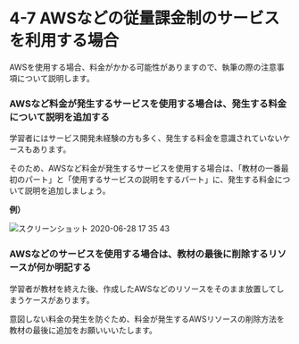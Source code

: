 # 4-7 AWSなどの従量課金制のサービスを利用する場合

AWSを使用する場合、料金がかかる可能性がありますので、執筆の際の注意事項について説明します。



### AWSなど料金が発生するサービスを使用する場合は、発生する料金について説明を追加する

学習者にはサービス開発未経験の方も多く、発生する料金を意識されていないケースもあります。

そのため、AWSなど料金が発生するサービスを使用する場合は、「教材の一番最初のパート」と「使用するサービスの説明をするパート」に、発生する料金について説明を追加しましょう。

**例）**

![&#x30B9;&#x30AF;&#x30EA;&#x30FC;&#x30F3;&#x30B7;&#x30E7;&#x30C3;&#x30C8; 2020-06-28 17 35 43](https://user-images.githubusercontent.com/36391432/86084240-47967880-bad7-11ea-8c2d-ca326686085e.png)

### 

### AWSなどのサービスを使用する場合は、教材の最後に削除するリソースが何か明記する

学習者が教材を終えた後、作成したAWSなどのリソースをそのまま放置してしまうケースがあります。

意図しない料金の発生を防ぐため、料金が発生するAWSリソースの削除方法を教材の最後に追加をお願いいいたします。

